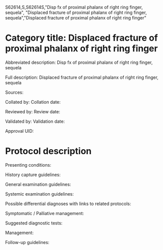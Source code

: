 S62614,S,S62614S,"Disp fx of proximal phalanx of right ring finger, sequela", "Displaced fracture of proximal phalanx of right ring finger, sequela","Displaced fracture of proximal phalanx of right ring finger"
# Category title: Displaced fracture of proximal phalanx of right ring finger

Abbreviated description: Disp fx of proximal phalanx of right ring finger, sequela

Full description: Displaced fracture of proximal phalanx of right ring finger, sequela

Sources:

Collated by:
Collation date:

Reviewed by:
Review date:

Validated by:
Validation date:

Approval UID:

# Protocol description

Presenting conditions:

History capture guidelines:

General examination guidelines:

Systemic examination guidelines:

Possible differential diagnoses with links to related protocols:

Symptomatic / Palliative management:

Suggested diagnostic tests:

Management:

Follow-up guidelines:
